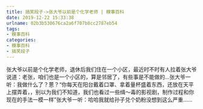 ```yaml
---
title: 搞笑段子->张大爷以前是个化学老师 | 糗事百科
date: 2019-12-22 15:33:38
urlname: 02b3b530676ca2a6f707b8cc2787eb54
tags: 
- 糗事百科
categories:
- 糗事百科
- 搞笑段子
---
```

张大爷以前是个化学老师，退休后我们住在一个小区，最近时不时有人拉着张大爷说道：老张，咱们也是一个小区的，算是邻居了，有些事是不能做的…张大爷一听：我做什么了？蒽？“你每天在阳台戴着口罩、拿着量杯盛着东西，还放在天平上摆弄着，，别以为我们不知道，我们也看过一些缉～毒的影视剧，制作过程和你现在的手法一模一样”张大爷一听：哈哈我就给孙子兑个奶粉没想到这么严重……


